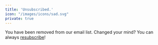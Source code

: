 ```yaml
---
title: 'Unsubscribed.'
icon: "/images/icons/sad.svg"
private: true
---
```


You have been removed from our email list. Changed your mind? You can always [resubscribe](/subscribe)!